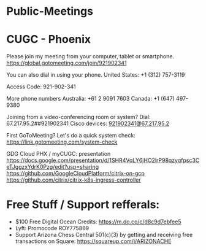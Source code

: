 # Public-Meetings

# CUGC - Phoenix

Please join my meeting from your computer, tablet or smartphone.
https://global.gotomeeting.com/join/921902341

You can also dial in using your phone.
United States: +1 (312) 757-3119

Access Code: 921-902-341

More phone numbers
Australia: +61 2 9091 7603
Canada: +1 (647) 497-9380

Joining from a video-conferencing room or system?
Dial: 67.217.95.2##921902341
Cisco devices: 921902341@67.217.95.2

First GoToMeeting? Let's do a quick system check: https://link.gotomeeting.com/system-check


GDG Cloud PHX / myCUGC: presentation https://docs.google.com/presentation/d/1SHR4VqLY6jHO2lrP98qzyqfpsc3CeTJggzxYdrK0Pzg/edit?usp=sharing
https://github.com/GoogleCloudPlatform/citrix-on-gcp
https://github.com/citrix/citrix-k8s-ingress-controller

# Free Stuff / Support refferals:
+ $100 Free Digital Ocean Credits: https://m.do.co/c/d8c9d7ebfee5
+ Lyft: Promocode ROY775869
+ Support Arizona Chess Central 501(c)(3) by getting and receiving free transactions on Square: https://squareup.com/i/ARIZONACHE <br>
